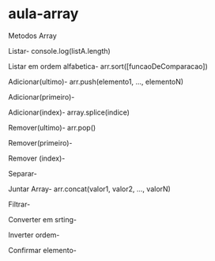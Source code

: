 # aula-array

Metodos Array

Listar- console.log(listA.length)

Listar em ordem alfabetica- arr.sort([funcaoDeComparacao])

Adicionar(ultimo)- arr.push(elemento1, ..., elementoN)

Adicionar(primeiro)-

Adicionar(index)- array.splice(indice)

Remover(ultimo)- arr.pop()

Remover(primeiro)-

Remover (index)-

Separar-

Juntar Array- arr.concat(valor1, valor2, ..., valorN)

Filtrar-

Converter em srting-

Inverter ordem-

Confirmar elemento-
